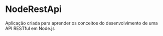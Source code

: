 # NodeRestApi
Aplicação criada para aprender os conceitos do desenvolvimento de uma API RESTful em Node.js
